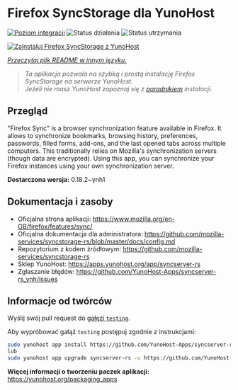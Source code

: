 <!--
To README zostało automatycznie wygenerowane przez <https://github.com/YunoHost/apps/tree/master/tools/readme_generator>
Nie powinno być ono edytowane ręcznie.
-->

# Firefox SyncStorage dla YunoHost

[![Poziom integracji](https://apps.yunohost.org/badge/integration/syncserver-rs)](https://ci-apps.yunohost.org/ci/apps/syncserver-rs/)
![Status działania](https://apps.yunohost.org/badge/state/syncserver-rs)
![Status utrzymania](https://apps.yunohost.org/badge/maintained/syncserver-rs)

[![Zainstaluj Firefox SyncStorage z YunoHost](https://install-app.yunohost.org/install-with-yunohost.svg)](https://install-app.yunohost.org/?app=syncserver-rs)

*[Przeczytaj plik README w innym języku.](./ALL_README.md)*

> *Ta aplikacja pozwala na szybką i prostą instalację Firefox SyncStorage na serwerze YunoHost.*  
> *Jeżeli nie masz YunoHost zapoznaj się z [poradnikiem](https://yunohost.org/install) instalacji.*

## Przegląd

"Firefox Sync" is a browser synchronization feature available in Firefox. It allows to synchronize bookmarks, browsing history, preferences, passwords, filled forms, add-ons, and the last opened tabs across multiple computers. This traditionally relies on Mozilla's synchronization servers (though data are encrypted). Using this app, you can synchronize your Firefox instances using your own synchronization server.


**Dostarczona wersja:** 0.18.2~ynh1
## Dokumentacja i zasoby

- Oficjalna strona aplikacji: <https://www.mozilla.org/en-GB/firefox/features/sync/>
- Oficjalna dokumentacja dla administratora: <https://github.com/mozilla-services/syncstorage-rs/blob/master/docs/config.md>
- Repozytorium z kodem źródłowym: <https://github.com/mozilla-services/syncstorage-rs>
- Sklep YunoHost: <https://apps.yunohost.org/app/syncserver-rs>
- Zgłaszanie błędów: <https://github.com/YunoHost-Apps/syncserver-rs_ynh/issues>

## Informacje od twórców

Wyślij swój pull request do [gałęzi `testing`](https://github.com/YunoHost-Apps/syncserver-rs_ynh/tree/testing).

Aby wypróbować gałąź `testing` postępuj zgodnie z instrukcjami:

```bash
sudo yunohost app install https://github.com/YunoHost-Apps/syncserver-rs_ynh/tree/testing --debug
lub
sudo yunohost app upgrade syncserver-rs -u https://github.com/YunoHost-Apps/syncserver-rs_ynh/tree/testing --debug
```

**Więcej informacji o tworzeniu paczek aplikacji:** <https://yunohost.org/packaging_apps>
